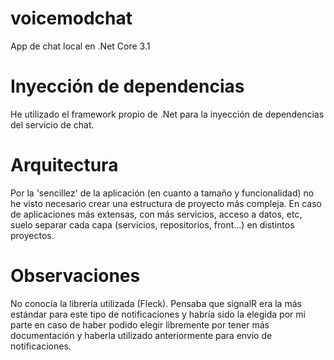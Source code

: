 # voicemodchat
App de chat local en .Net Core 3.1

# Inyección de dependencias
He utilizado el framework propio de .Net para la inyección de dependencias del servicio de chat.

# Arquitectura
Por la 'sencillez' de la aplicación (en cuanto a tamaño y funcionalidad) no he visto necesario crear una estructura de proyecto más compleja. En caso de aplicaciones más extensas, con más servicios, acceso a datos, etc, suelo separar cada capa (servicios, repositorios, front...) en distintos proyectos.

# Observaciones
No conocía la librería utilizada (Fleck). Pensaba que signalR era la más estándar para este tipo de notificaciones y habría sido la elegida por mi parte en caso de haber podido elegir libremente por tener más documentación y haberla utilizado anteriormente para envío de notificaciones.
